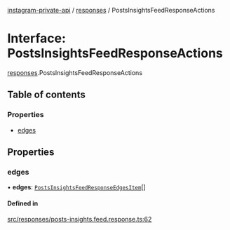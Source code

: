 [instagram-private-api](../../README.md) / [responses](../../modules/responses.md) / PostsInsightsFeedResponseActions

# Interface: PostsInsightsFeedResponseActions

[responses](../../modules/responses.md).PostsInsightsFeedResponseActions

## Table of contents

### Properties

- [edges](PostsInsightsFeedResponseActions.md#edges)

## Properties

### edges

• **edges**: [`PostsInsightsFeedResponseEdgesItem`](PostsInsightsFeedResponseEdgesItem.md)[]

#### Defined in

[src/responses/posts-insights.feed.response.ts:62](https://github.com/Nerixyz/instagram-private-api/blob/b3351b9/src/responses/posts-insights.feed.response.ts#L62)
